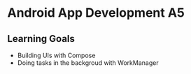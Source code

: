 # Android App Development A5
## Learning Goals
- Building UIs with Compose
- Doing tasks in the backgroud with WorkManager
